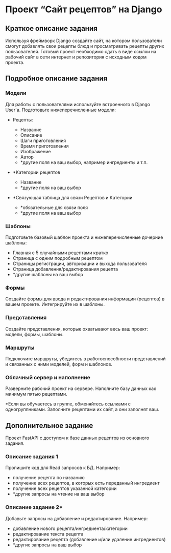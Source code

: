 # Проект “Сайт рецептов” на Django

## Краткое описание задания

Используя фреймворк Django создайте сайт, на котором пользователи смогут добавлять свои рецепты блюд и просматривать рецепты других пользователей.
Готовый проект необходимо сдать в виде ссылки на рабочий сайт в сети интернет и репозитория с исходным кодом проекта.

## Подробное описание задания

### Модели

Для работы с пользователями используйте встроенного в Django User`a.
Подготовьте нижеперечисленные модели:
- Рецепты:
  - Название
  - Описание
  - Шаги приготовления
  - Время приготовления
  - Изображение
  - Автор
  - *другие поля на ваш выбор, например ингредиенты и т.п.
  
- *Категории рецептов
  - Название
  - *другие поля на ваш выбор

- *Связующая таблица для связи Рецептов и Категории
  - *обязательные для связи поля
  - *другие поля на ваш выбор

### Шаблоны

Подготовьте базовый шаблон проекта и нижеперечисленные дочерние шаблоны:
- Главная с 5 случайными рецептами кратко
- Страница с одним подробным рецептом
- Страницы регистрации, авторизации и выхода пользователя
- Страница добавления/редактирования рецепта
- *другие шаблоны на ваш выбор

### Формы

Создайте формы для ввода и редактирования информации (рецептов) в вашем проекте. Интегрируйте их в шаблоны.

### Представления

Создайте представления, которые охватывают весь ваш проект: модели, формы, шаблоны.

### Маршруты

Подключите маршруты, убедитесь в работоспособности представлений и связанных с ними моделей, форм и шаблонов.

### Облачный сервер и наполнение

Разверните рабочий проект на сервере. Наполните базу данных как минимум пятью рецептами.

*Если вы обучаетесь в группе, обменяйтесь ссылками с одногруппниками. Заполните рецептами их сайт, а они заполнят ваш.

## Дополнительное задание

Проект FastAPI с доступом к базе данных рецептов из основного задания.

### Описание задания 1

Пропишите код для Read запросов к БД. Например:
- получение рецепта по названию
- получение всех рецептов, в которых есть переданный ингредиент
- получение всех рецептов указанной категории
- *другие запросы на чтение на ваш выбор

### Описание задание 2*

Добавьте запросы на добавление и редактирование. Например:
- добавление нового рецепта/ингредиента/категории
- редактирование текста рецепта
- редактирование рецепта (добавление и/или удаление ингредиентов)
- *другие запросы на ваш выбор

